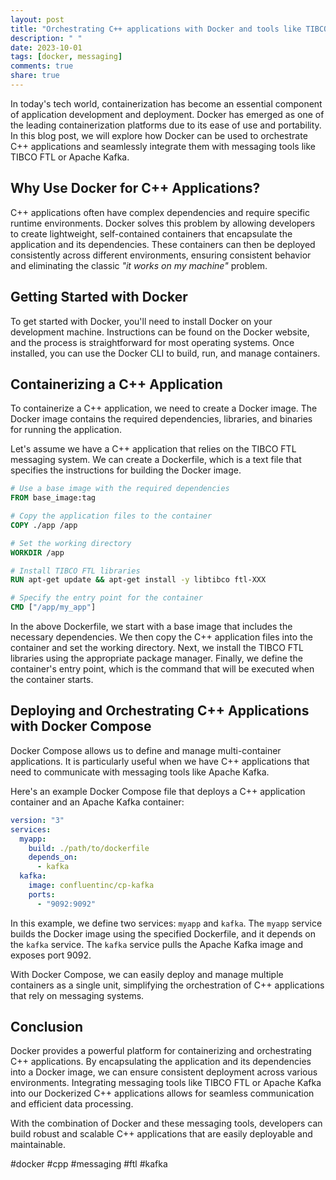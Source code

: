 ```yaml
---
layout: post
title: "Orchestrating C++ applications with Docker and tools like TIBCO FTL or Apache Kafka"
description: " "
date: 2023-10-01
tags: [docker, messaging]
comments: true
share: true
---
```


In today's tech world, containerization has become an essential component of application development and deployment. Docker has emerged as one of the leading containerization platforms due to its ease of use and portability. In this blog post, we will explore how Docker can be used to orchestrate C++ applications and seamlessly integrate them with messaging tools like TIBCO FTL or Apache Kafka.

## Why Use Docker for C++ Applications?

C++ applications often have complex dependencies and require specific runtime environments. Docker solves this problem by allowing developers to create lightweight, self-contained containers that encapsulate the application and its dependencies. These containers can then be deployed consistently across different environments, ensuring consistent behavior and eliminating the classic *"it works on my machine"* problem.

## Getting Started with Docker

To get started with Docker, you'll need to install Docker on your development machine. Instructions can be found on the Docker website, and the process is straightforward for most operating systems. Once installed, you can use the Docker CLI to build, run, and manage containers.

## Containerizing a C++ Application

To containerize a C++ application, we need to create a Docker image. The Docker image contains the required dependencies, libraries, and binaries for running the application.

Let's assume we have a C++ application that relies on the TIBCO FTL messaging system. We can create a Dockerfile, which is a text file that specifies the instructions for building the Docker image.

```Dockerfile
# Use a base image with the required dependencies
FROM base_image:tag

# Copy the application files to the container
COPY ./app /app

# Set the working directory
WORKDIR /app

# Install TIBCO FTL libraries 
RUN apt-get update && apt-get install -y libtibco ftl-XXX

# Specify the entry point for the container
CMD ["/app/my_app"]
```

In the above Dockerfile, we start with a base image that includes the necessary dependencies. We then copy the C++ application files into the container and set the working directory. Next, we install the TIBCO FTL libraries using the appropriate package manager. Finally, we define the container's entry point, which is the command that will be executed when the container starts.

## Deploying and Orchestrating C++ Applications with Docker Compose

Docker Compose allows us to define and manage multi-container applications. It is particularly useful when we have C++ applications that need to communicate with messaging tools like Apache Kafka.

Here's an example Docker Compose file that deploys a C++ application container and an Apache Kafka container:

```yaml
version: "3"
services:
  myapp:
    build: ./path/to/dockerfile
    depends_on:
      - kafka
  kafka:
    image: confluentinc/cp-kafka
    ports:
      - "9092:9092"
```

In this example, we define two services: `myapp` and `kafka`. The `myapp` service builds the Docker image using the specified Dockerfile, and it depends on the `kafka` service. The `kafka` service pulls the Apache Kafka image and exposes port 9092.

With Docker Compose, we can easily deploy and manage multiple containers as a single unit, simplifying the orchestration of C++ applications that rely on messaging systems.

## Conclusion

Docker provides a powerful platform for containerizing and orchestrating C++ applications. By encapsulating the application and its dependencies into a Docker image, we can ensure consistent deployment across various environments. Integrating messaging tools like TIBCO FTL or Apache Kafka into our Dockerized C++ applications allows for seamless communication and efficient data processing.

With the combination of Docker and these messaging tools, developers can build robust and scalable C++ applications that are easily deployable and maintainable.

#docker #cpp #messaging #ftl #kafka